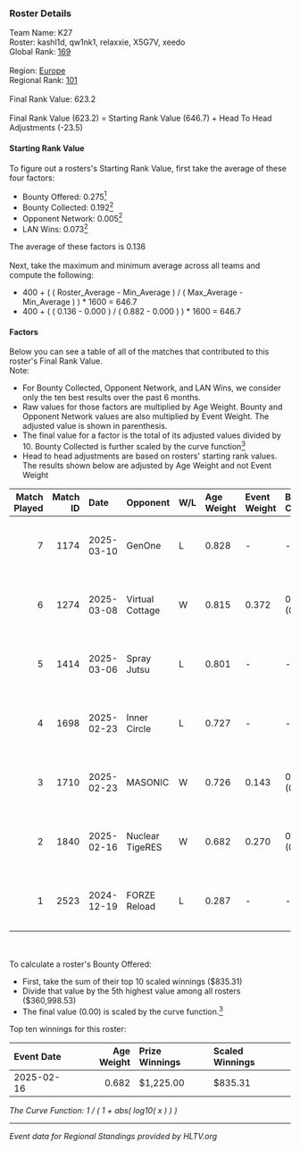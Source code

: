### Roster Details<br />
Team Name: K27<br />
Roster: kashl1d, qw1nk1, relaxxie, X5G7V, xeedo<br />
Global Rank: [169](../../standings_global_2025_05_05.md)<br />
<br />
Region: [Europe]( ../../standings_europe_2025_05_05.md)<br />
Regional Rank: [101]( ../../standings_europe_2025_05_05.md)<br />
<br />
Final Rank Value:  623.2<br />
<br />
Final Rank Value (623.2) = Starting Rank Value (646.7) + Head To Head Adjustments (-23.5)<br />

#### Starting Rank Value<br />
To figure out a rosters's Starting Rank Value, first take the average of these four factors:<br />
- Bounty Offered: 0.275[<sup>1</sup>](#table2)
- Bounty Collected: 0.192[<sup>2</sup>](#table1)
- Opponent Network: 0.005[<sup>2</sup>](#table1)
- LAN Wins: 0.073[<sup>2</sup>](#table1)

The average of these factors is 0.136<br />
<br />
Next, take the maximum and minimum average across all teams and compute the following:<br />
- 400 + ( ( Roster_Average - Min_Average ) / ( Max_Average - Min_Average ) ) * 1600 = 646.7
- 400 + ( ( 0.136 - 0.000 ) / ( 0.882 - 0.000 ) ) * 1600 = 646.7


#### Factors<br />
Below you can see a table of all of the matches that contributed to this roster's Final Rank Value.<br />
Note:<br />

- For Bounty Collected, Opponent Network, and LAN Wins, we consider only the ten best results over the past 6 months.
- Raw values for those factors are multiplied by Age Weight. Bounty and Opponent Network values are also multiplied by Event Weight. The adjusted value is shown in parenthesis.
- The final value for a factor is the total of its adjusted values divided by 10. Bounty Collected is further scaled by the curve function[<sup>3</sup>](#curveFunction)
- Head to head adjustments are based on rosters' starting rank values. The results shown below are adjusted by Age Weight and not Event Weight
<span id="table1"></span><br />


| Match Played | Match ID | Date       | Opponent        | W/L | Age Weight | Event Weight | Bounty Collected | Opponent Network | LAN Wins  | H2H Adj. | Roster                                  |
| -: | -: | :- | :- | :- | :- | :- | :- | :- | :- | -: | :- |
|            7 |     1174 | 2025-03-10 | GenOne          | L   | 0.828      | -            | -                | -                | -         |   -11.70 | kashl1d, qw1nk1, relaxxie, X5G7V, xeedo |
|            6 |     1274 | 2025-03-08 | Virtual Cottage | W   | 0.815      | 0.372        | 0.000 (0.000)    | 0.069 (0.021)    | 0 (0.000) |     5.75 | kashl1d, qw1nk1, relaxxie, X5G7V, xeedo |
|            5 |     1414 | 2025-03-06 | Spray Jutsu     | L   | 0.801      | -            | -                | -                | -         |    -9.79 | kashl1d, qw1nk1, relaxxie, X5G7V, xeedo |
|            4 |     1698 | 2025-02-23 | Inner Circle    | L   | 0.727      | -            | -                | -                | -         |   -14.96 | kashl1d, qw1nk1, relaxxie, X5G7V, xeedo |
|            3 |     1710 | 2025-02-23 | MASONIC         | W   | 0.726      | 0.143        | 0.000 (0.000)    | 0.000 (0.000)    | 0 (0.000) |     4.47 | kashl1d, qw1nk1, relaxxie, X5G7V, xeedo |
|            2 |     1840 | 2025-02-16 | Nuclear TigeRES | W   | 0.682      | 0.270        | 0.003 (0.001)    | 0.146 (0.027)    | 1 (0.682) |     7.46 | kashl1d, qw1nk1, relaxxie, X5G7V, xeedo |
|            1 |     2523 | 2024-12-19 | FORZE Reload    | L   | 0.287      | -            | -                | -                | -         |    -4.70 | Aliot, kashl1d, qw1nk1, relaxxie, xeedo |

<br />
<span id="table2"></span><br />
To calculate a roster's Bounty Offered:<br />

- First, take the sum of their top 10 scaled winnings ($835.31)
- Divide that value by the 5th highest value among all rosters ($360,998.53)
- The final value (0.00) is scaled by the curve function.[<sup>3</sup>](#curveFunction)

Top ten winnings for this roster:<br />

| Event Date | Age Weight | Prize Winnings | Scaled Winnings |
| :- | -: | :- | :- |
| 2025-02-16 |      0.682 | $1,225.00      | $835.31         |


<span id="curveFunction"></span>_The Curve Function: 1 / ( 1 + abs( log10( x ) ) )_<br />

---
_Event data for Regional Standings provided by HLTV.org_<br />
